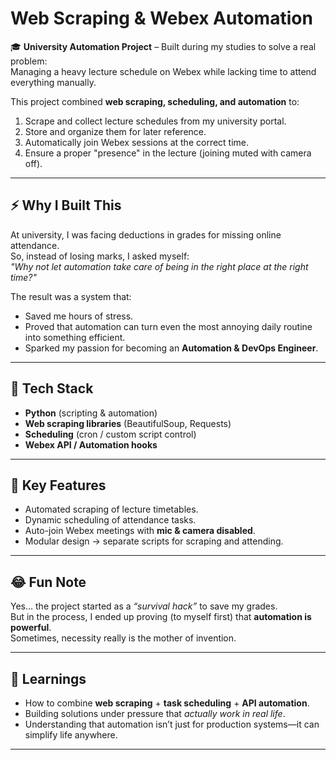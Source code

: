 # Web Scraping & Webex Automation

🎓 **University Automation Project** – Built during my studies to solve a real problem:  
Managing a heavy lecture schedule on Webex while lacking time to attend everything manually.  

This project combined **web scraping, scheduling, and automation** to:  
1. Scrape and collect lecture schedules from my university portal.  
2. Store and organize them for later reference.  
3. Automatically join Webex sessions at the correct time.  
4. Ensure a proper "presence" in the lecture (joining muted with camera off).  

---

## ⚡ Why I Built This
At university, I was facing deductions in grades for missing online attendance.  
So, instead of losing marks, I asked myself:  
*"Why not let automation take care of being in the right place at the right time?"*  

The result was a system that:  
- Saved me hours of stress.  
- Proved that automation can turn even the most annoying daily routine into something efficient.  
- Sparked my passion for becoming an **Automation & DevOps Engineer**.  

---

## 🧰 Tech Stack
- **Python** (scripting & automation)  
- **Web scraping libraries** (BeautifulSoup, Requests)  
- **Scheduling** (cron / custom script control)  
- **Webex API / Automation hooks**  

---

## 🔑 Key Features
- Automated scraping of lecture timetables.  
- Dynamic scheduling of attendance tasks.  
- Auto-join Webex meetings with **mic & camera disabled**.  
- Modular design → separate scripts for scraping and attending.  

---

## 😂 Fun Note
Yes… the project started as a *“survival hack”* to save my grades.  
But in the process, I ended up proving (to myself first) that **automation is powerful**.  
Sometimes, necessity really is the mother of invention.  

---

## 🚀 Learnings
- How to combine **web scraping** + **task scheduling** + **API automation**.  
- Building solutions under pressure that *actually work in real life*.  
- Understanding that automation isn’t just for production systems—it can simplify life anywhere.  

---
